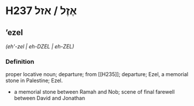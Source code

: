 # H237 אֶזֶל / אזל

## ʼezel

_(eh'-zel | eh-DZEL | eh-ZEL)_

### Definition

proper locative noun; departure; from [[H235]]; departure; Ezel, a memorial stone in Palestine; Ezel.

- a memorial stone between Ramah and Nob; scene of final farewell between David and Jonathan
